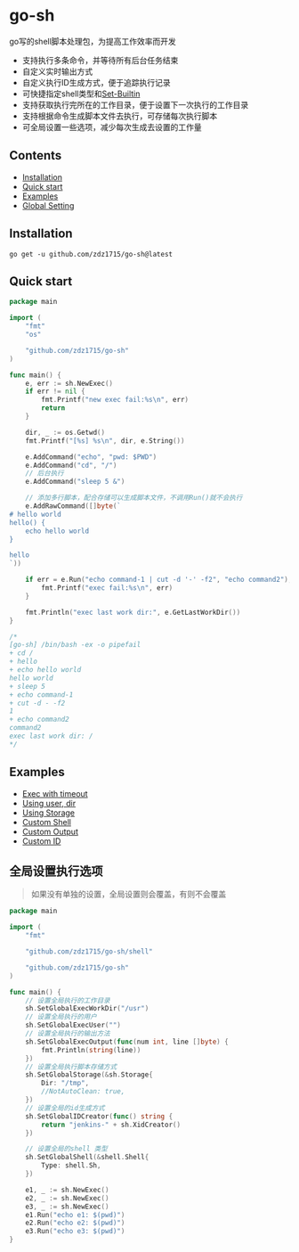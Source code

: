 # go-sh
go写的shell脚本处理包，为提高工作效率而开发
- 支持执行多条命令，并等待所有后台任务结束
- 自定义实时输出方式
- 自定义执行ID生成方式，便于追踪执行记录
- 可快捷指定shell类型和[Set-Builtin](https://www.gnu.org/software/bash/manual/html_node/The-Set-Builtin.html)
- 支持获取执行完所在的工作目录，便于设置下一次执行的工作目录
- 支持根据命令生成脚本文件去执行，可存储每次执行脚本
- 可全局设置一些选项，减少每次生成去设置的工作量

## Contents
- [Installation](#Installation)
- [Quick start](#quick-start)
- [Examples](#examples)
- [Global Setting](#global-setting)
## Installation
```shell
go get -u github.com/zdz1715/go-sh@latest
```

## Quick start
```go
package main

import (
	"fmt"
	"os"

	"github.com/zdz1715/go-sh"
)

func main() {
	e, err := sh.NewExec()
	if err != nil {
		fmt.Printf("new exec fail:%s\n", err)
		return
	}

	dir, _ := os.Getwd()
	fmt.Printf("[%s] %s\n", dir, e.String())

	e.AddCommand("echo", "pwd: $PWD")
	e.AddCommand("cd", "/")
	// 后台执行
	e.AddCommand("sleep 5 &")

	// 添加多行脚本，配合存储可以生成脚本文件，不调用Run()就不会执行
	e.AddRawCommand([]byte(`
# hello world
hello() {
	echo hello world
}

hello
`))

	if err = e.Run("echo command-1 | cut -d '-' -f2", "echo command2"); err != nil {
		fmt.Printf("exec fail:%s\n", err)
	}

	fmt.Println("exec last work dir:", e.GetLastWorkDir())
}

/*
[go-sh] /bin/bash -ex -o pipefail
+ cd /
+ hello
+ echo hello world
hello world
+ sleep 5
+ echo command-1
+ cut -d - -f2
1
+ echo command2
command2
exec last work dir: /
*/

```
## Examples
- [Exec with timeout](./examples/timeout/main.go)
- [Using user, dir](./examples/using-user-dir/main.go)
- [Using Storage](./examples/using-storage/main.go)
- [Custom Shell](./examples/custom-shell/main.go)
- [Custom Output](./examples/custom-output/main.go)
- [Custom ID](./examples/custom-id/main.go)

## 全局设置执行选项
> 如果没有单独的设置，全局设置则会覆盖，有则不会覆盖

```go
package main

import (
	"fmt"

	"github.com/zdz1715/go-sh/shell"

	"github.com/zdz1715/go-sh"
)

func main() {
	// 设置全局执行的工作目录
	sh.SetGlobalExecWorkDir("/usr")
	// 设置全局执行的用户
	sh.SetGlobalExecUser("")
	// 设置全局执行的输出方法
	sh.SetGlobalExecOutput(func(num int, line []byte) {
		fmt.Println(string(line))
	})
	// 设置全局执行脚本存储方式
	sh.SetGlobalStorage(&sh.Storage{
		Dir: "/tmp",
		//NotAutoClean: true,
	})
	// 设置全局的id生成方式
	sh.SetGlobalIDCreator(func() string {
		return "jenkins-" + sh.XidCreator()
	})

	// 设置全局的shell 类型
	sh.SetGlobalShell(&shell.Shell{
		Type: shell.Sh,
	})

	e1, _ := sh.NewExec()
	e2, _ := sh.NewExec()
	e3, _ := sh.NewExec()
	e1.Run("echo e1: $(pwd)")
	e2.Run("echo e2: $(pwd)")
	e3.Run("echo e3: $(pwd)")
}

```